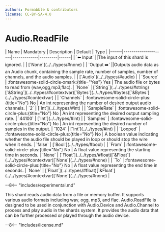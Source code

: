 ```yaml
---
authors: Formabble & contributors
license: CC-BY-SA-4.0
---
```



# Audio.ReadFile

<div class="sh-parameters" markdown="1">
| Name | Mandatory | Description | Default | Type |
|------|---------------------|-------------|---------|------|
| `⬅️ Input` ||The input of this shard is ignored. | | [`None`](../../types/#none) |
| `Output ➡️` ||Outputs audio data as an Audio chunk, containing the sample rate, number of samples, number of channels, and the audio samples. | | [`Audio`](../../types/#audio) |
| `Source` | :fontawesome-solid-circle-xmark:{title="Yes"} Yes  | The audio file or bytes to read from (wav,ogg,mp3,flac). | `None` | [`String`](../../types/#string)[`&String`](../../types/#contextvar)[`Bytes`](../../types/#bytes)[`&Bytes`](../../types/#contextvar) |
| `Channels` | :fontawesome-solid-circle-plus:{title="No"} No  | An int representing the number of desired output audio channels. | `2` | [`Int`](../../types/#int) |
| `SampleRate` | :fontawesome-solid-circle-plus:{title="No"} No  | An int representing the desired output sampling rate. | `44100` | [`Int`](../../types/#int) |
| `Samples` | :fontawesome-solid-circle-plus:{title="No"} No  | An int representing the desired number of samples in the output. | `1024` | [`Int`](../../types/#int) |
| `Looped` | :fontawesome-solid-circle-plus:{title="No"} No  | A boolean value indicating whether the audio file should be played in loop or should stop the wire when it ends. | `false` | [`Bool`](../../types/#bool) |
| `From` | :fontawesome-solid-circle-plus:{title="No"} No  | A float value representing the starting time in seconds. | `None` | [`Float`](../../types/#float)[`&Float`](../../types/#contextvar)[`None`](../../types/#none) |
| `To` | :fontawesome-solid-circle-plus:{title="No"} No  | A float value representing the end time in seconds. | `None` | [`Float`](../../types/#float)[`&Float`](../../types/#contextvar)[`None`](../../types/#none) |

</div>

--8<-- "includes/experimental.md"

This shard reads audio data from a file or memory buffer. It supports various audio formats including wav, ogg, mp3, and flac. Audio.ReadFile is designed to be used in conjunction with Audio.Device and Audio.Channel to process and play audio in the shards system. It provides the audio data that can be further processed or played through the audio device.

--8<-- "includes/license.md"

